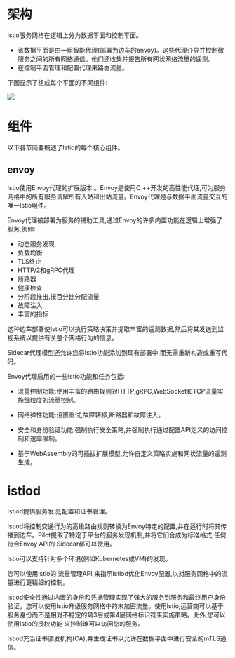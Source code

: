 # 架构

Istio服务网格在逻辑上分为数据平面和控制平面。

- 该数据平面是由一组智能代理(部署为边车的envoy)。这些代理介导并控制微服务之间的所有网络通信。他们还收集并报告所有网状网络流量的遥测。
- 在控制平面管理和配置代理来路由流量。

下图显示了组成每个平面的不同组件:

![](https://preliminary.istio.io/latest/docs/ops/deployment/architecture/arch.svg)

# 组件

以下各节简要概述了Istio的每个核心组件。

## envoy

Istio使用Envoy代理的扩展版本 。Envoy是使用C ++开发的高性能代理,可为服务网格中的所有服务调解所有入站和出站流量。Envoy代理是与数据平面流量交互的唯一Istio组件。

Envoy代理被部署为服务的辅助工具,通过Envoy的许多内置功能在逻辑上增强了服务,例如:

- 动态服务发现
- 负载均衡
- TLS终止
- HTTP/2和gRPC代理
- 断路器
- 健康检查
- 分阶段推出,按百分比分配流量
- 故障注入
- 丰富的指标


这种边车部署使Istio可以执行策略决策并提取丰富的遥测数据,然后将其发送到监视系统以提供有关整个网格行为的信息。

Sidecar代理模型还允许您将Istio功能添加到现有部署中,而无需重新构造或重写代码。

Envoy代理启用的一些Istio功能和任务包括:

- 流量控制功能:使用丰富的路由规则对HTTP,gRPC,WebSocket和TCP流量实施细粒度的流量控制。

- 网络弹性功能:设置重试,故障转移,断路器和故障注入。

- 安全和身份验证功能:强制执行安全策略,并强制执行通过配置API定义的访问控制和速率限制。

- 基于WebAssembly的可插拔扩展模型,允许自定义策略实施和网状流量的遥测生成。

# istiod

Istiod提供服务发现,配置和证书管理。

Istiod将控制交通行为的高级路由规则转换为Envoy特定的配置,并在运行时将其传播到边车。Pilot提取了特定于平台的服务发现机制,并将它们合成为标准格式,任何符合Envoy API的 Sidecar都可以使用。

Istio可以支持针对多个环境(例如Kubernetes或VM)的发现。

您可以使用Istio的 流量管理API 来指示Istiod优化Envoy配置,以对服务网格中的流量进行更精细的控制。

Istiod安全性通过内置的身份和凭据管理实现了强大的服务到服务和最终用户身份验证。您可以使用Istio升级服务网格中的未加密流量。使用Istio,运营商可以基于服务身份而不是相对不稳定的第3层或第4层网络标识符来实施策略。此外,您可以使用Istio的授权功能 来控制谁可以访问您的服务。

Istiod充当证书颁发机构(CA),并生成证书以允许在数据平面中进行安全的mTLS通信。